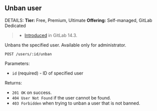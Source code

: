 ## Unban user

DETAILS:
**Tier:** Free, Premium, Ultimate
**Offering:** Self-managed, GitLab Dedicated

> - [Introduced](https://gitlab.com/gitlab-org/gitlab/-/issues/327354) in GitLab 14.3.

Unbans the specified user. Available only for administrator.

```plaintext
POST /users/:id/unban
```

Parameters:

- `id` (required) - ID of specified user

Returns:

- `201 OK` on success.
- `404 User Not Found` if the user cannot be found.
- `403 Forbidden` when trying to unban a user that is not banned.

